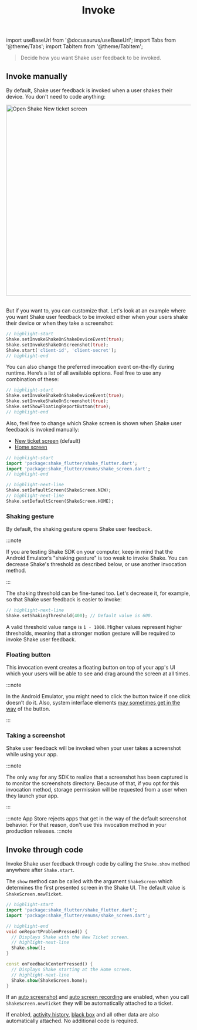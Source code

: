 ﻿---
id: invoke
title: Invoke
---

import useBaseUrl from '@docusaurus/useBaseUrl';
import Tabs from '@theme/Tabs';
import TabItem from '@theme/TabItem';

>Decide how you want Shake user feedback to be invoked.

## Invoke manually
By default, Shake user feedback is invoked when a user shakes their device.
You don't need to code anything:

<table class="media-container mt-40 mb-40">
<img
  alt="Open Shake New ticket screen"
  width="520"
  src={useBaseUrl('img/open-shake-new-ticket-screen.svg')}
/>
</table>

But if you want to, you can customize that.
Let's look at an example where you want Shake user feedback to be invoked either when your users shake their device or when they take a screenshot:

```dart title="main.dart"
// highlight-start
Shake.setInvokeShakeOnShakeDeviceEvent(true);
Shake.setInvokeShakeOnScreenshot(true);
Shake.start('client-id', 'client-secret');
// highlight-end
```

You can also change the preferred invocation event on-the-fly during runtime.
Here’s a list of all available options. Feel free to use any combination of these:

```dart title="main.dart"
// highlight-start
Shake.setInvokeShakeOnShakeDeviceEvent(true);
Shake.setInvokeShakeOnScreenshot(true);
Shake.setShowFloatingReportButton(true);
// highlight-end
```

Also, feel free to change which Shake screen is shown when Shake user feedback is invoked manually:
* [New ticket screen](/flutter/shake-ui/new-ticket-screen.md) (default)
* [Home screen](/flutter/shake-ui/home-screen.md)

```dart title="main.dart"
// highlight-start
import 'package:shake_flutter/shake_flutter.dart';
import 'package:shake_flutter/enums/shake_screen.dart';
// highlight-end

// highlight-next-line
Shake.setDefaultScreen(ShakeScreen.NEW);
// highlight-next-line
Shake.setDefaultScreen(ShakeScreen.HOME);
```


### Shaking gesture

By default, the shaking gesture opens Shake user feedback.

:::note

If you are testing Shake SDK on your computer, keep in mind that the Android Emulator’s "shaking gesture"
is too weak to invoke Shake. You can decrease Shake's threshold as described below, or use another invocation method.

:::

The shaking threshold can be fine-tuned too. Let's decrease it, for example, so that Shake user feedback is easier to invoke:

```dart title="main.dart"
// highlight-next-line
Shake.setShakingThreshold(400); // Default value is 600.
```

A valid threshold value range is `1 - 1000`. Higher values represent higher thresholds, meaning that a stronger 
motion gesture will be required to invoke Shake user feedback.

### Floating button
This invocation event creates a floating button on top of your app's UI which your users
will be able to see and drag around the screen at all times.

:::note

In the Android Emulator, you might need to click the button twice if one click doesn’t do it.
Also, system interface elements [may sometimes get in the way](https://help.shakebugs.com/en/articles/3321805-the-report-a-bug-button-is-hidden-behind-an-interface-element) of the button.

:::

### Taking a screenshot
Shake user feedback will be invoked when your user takes a screenshot while using your app.

:::note

The only way for any SDK to realize that a screenshot has been captured is to monitor the screenshots directory.
Because of that, if you opt for this invocation method, storage permission will be requested from a user when they launch your app.

:::

:::note
App Store rejects apps that get in the way of the default screenshot behavior. For that reason, don't use this invocation method in your production releases.
:::note

## Invoke through code
Invoke Shake user feedback through code by calling the `Shake.show` method anywhere after `Shake.start`.

The `show` method can be called with the argument `ShakeScreen` which determines the first presented screen in the Shake UI.
The default value is `ShakeScreen.newTicket`.

```dart title="main.dart"
// highlight-start
import 'package:shake_flutter/shake_flutter.dart';
import 'package:shake_flutter/enums/shake_screen.dart';

// highlight-end
void onReportProblemPressed() { 
  // Displays Shake with the New Ticket screen.
  // highlight-next-line
  Shake.show();
}

const onFeedbackCenterPressed() { 
  // Displays Shake starting at the Home screen.
  // highlight-next-line
  Shake.show(ShakeScreen.home);
}
```

If an [auto screenshot](/flutter/configuration-and-data/auto-screenshot.md) and
[auto screen recording](/flutter/configuration-and-data/auto-screen-recording.md) are enabled,
when you call `ShakeScreen.newTicket` they will be automatically attached to a ticket.

If enabled, [activity history](/flutter/configuration-and-data/activity-history.md),
[black box](/flutter/configuration-and-data/black-box.md) and all other data are also automatically attached.
No additional code is required.
